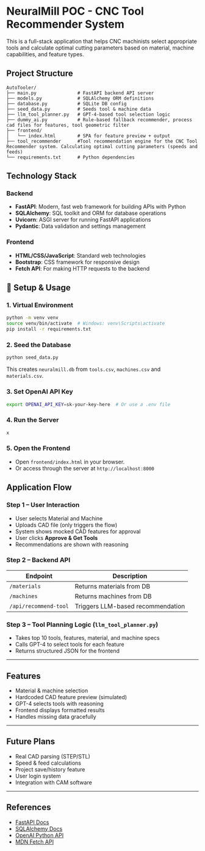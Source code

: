 # NeuralMill POC - CNC Tool Recommender System

This is a full-stack application that helps CNC machinists select appropriate tools and calculate optimal cutting parameters based on material, machine capabilities, and feature types.

## Project Structure

```
AutoTooler/
├── main.py               # FastAPI backend API server
├── models.py             # SQLAlchemy ORM definitions
├── database.py           # SQLite DB config
├── seed_data.py          # Seeds tool & machine data
├── llm_tool_planner.py   # GPT-4-based tool selection logic
├── dummy_ai.py           # Rule-based fallback recommender, process cad files for features, tool geometric filter
├── frontend/
│   └── index.html        # SPA for feature preview + output
├── tool_recommender      #Tool recommendation engine for the CNC Tool Recommender system. Calculating optimal cutting parameters (speeds and feeds)
└── requirements.txt      # Python dependencies
```

## Technology Stack

### Backend
- **FastAPI**: Modern, fast web framework for building APIs with Python
- **SQLAlchemy**: SQL toolkit and ORM for database operations
- **Uvicorn**: ASGI server for running FastAPI applications
- **Pydantic**: Data validation and settings management

### Frontend
- **HTML/CSS/JavaScript**: Standard web technologies
- **Bootstrap**: CSS framework for responsive design
- **Fetch API**: For making HTTP requests to the backend

## 🧪 Setup & Usage

### 1. Virtual Environment

```bash
python -m venv venv
source venv/bin/activate  # Windows: venv\Scripts\activate
pip install -r requirements.txt
```

### 2. Seed the Database

```bash
python seed_data.py
```

This creates `neuralmill.db` from `tools.csv`, `machines.csv` and `materials.csv`.

### 3. Set OpenAI API Key

```bash
export OPENAI_API_KEY=sk-your-key-here  # Or use a .env file
```

### 4. Run the Server

```bash
x
```

### 5. Open the Frontend

- Open `frontend/index.html` in your browser.
- Or access through the server at `http://localhost:8000`

## Application Flow

### Step 1 – User Interaction

- User selects Material and Machine
- Uploads CAD file (only triggers the flow)
- System shows mocked CAD features for approval
- User clicks **Approve & Get Tools**
- Recommendations are shown with reasoning

### Step 2 – Backend API

| Endpoint                | Description                        |
|------------------------|------------------------------------|
| `/materials`           | Returns materials from DB          |
| `/machines`            | Returns machines from DB           |
| `/api/recommend-tool`  | Triggers LLM-based recommendation  |

### Step 3 – Tool Planning Logic (`llm_tool_planner.py`)

- Takes top 10 tools, features, material, and machine specs
- Calls GPT-4 to select tools for each feature
- Returns structured JSON for the frontend

---

## Features

- Material & machine selection
- Hardcoded CAD feature preview (simulated)
- GPT-4 selects tools with reasoning
- Frontend displays formatted results
- Handles missing data gracefully

---

## Future Plans

- Real CAD parsing (STEP/STL)
- Speed & feed calculations
- Project save/history feature
- User login system
- Integration with CAM software

---

## References

- [FastAPI Docs](https://fastapi.tiangolo.com/)
- [SQLAlchemy Docs](https://docs.sqlalchemy.org/)
- [OpenAI Python API](https://platform.openai.com/docs/)
- [MDN Fetch API](https://developer.mozilla.org/en-US/docs/Web/API/Fetch_API)